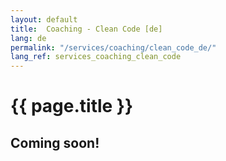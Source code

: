 ```yaml
---
layout: default
title:  Coaching - Clean Code [de]
lang: de
permalink: "/services/coaching/clean_code_de/"
lang_ref: services_coaching_clean_code
---
```

# {{ page.title }}
## Coming soon!
